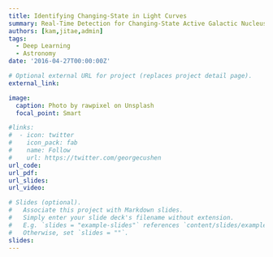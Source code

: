 ```yaml
---
title: Identifying Changing-State in Light Curves 
summary: Real-Time Detection for Changing-State Active Galactic Nucleus (AGN)
authors: [kam,jitae,admin]
tags:
  - Deep Learning
  - Astronomy
date: '2016-04-27T00:00:00Z'

# Optional external URL for project (replaces project detail page).
external_link: 

image:
  caption: Photo by rawpixel on Unsplash
  focal_point: Smart

#links:
#  - icon: twitter
#    icon_pack: fab
#    name: Follow
#    url: https://twitter.com/georgecushen
url_code: 
url_pdf: 
url_slides: 
url_video: 

# Slides (optional).
#   Associate this project with Markdown slides.
#   Simply enter your slide deck's filename without extension.
#   E.g. `slides = "example-slides"` references `content/slides/example-slides.md`.
#   Otherwise, set `slides = ""`.
slides: 
---
```


